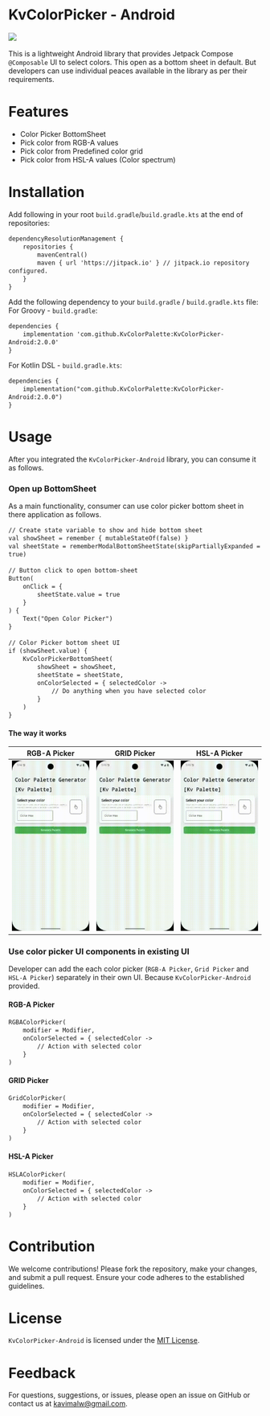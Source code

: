 # KvColorPicker - Android

[![](https://jitpack.io/v/KvColorPalette/KvColorPicker-Android.svg)](https://jitpack.io/#KvColorPalette/KvColorPicker-Android)

This is a lightweight Android library that provides Jetpack Compose `@Composable` UI to select colors. This open as a bottom sheet in default. 
But developers can use individual peaces available in the library as per their requirements.

# Features
* Color Picker BottomSheet
* Pick color from RGB-A values
* Pick color from Predefined color grid
* Pick color from HSL-A values (Color spectrum)

# Installation
Add following in your root `build.gradle`/`build.gradle.kts` at the end of repositories:
````
dependencyResolutionManagement {
	repositories {
		mavenCentral()
		maven { url 'https://jitpack.io' } // jitpack.io repository configured.
	}
}
````

Add the following dependency to your `build.gradle` / `build.gradle.kts` file:
For Groovy - `build.gradle`:
````
dependencies {
    implementation 'com.github.KvColorPalette:KvColorPicker-Android:2.0.0'
}
````
For Kotlin DSL - `build.gradle.kts`:
````
dependencies {
    implementation("com.github.KvColorPalette:KvColorPicker-Android:2.0.0")
}
````

# Usage
After you integrated the `KvColorPicker-Android` library, you can consume it as follows.

### Open up BottomSheet
As a main functionality, consumer can use color picker bottom sheet in there application as follows.
```
// Create state variable to show and hide bottom sheet
val showSheet = remember { mutableStateOf(false) }
val sheetState = rememberModalBottomSheetState(skipPartiallyExpanded = true)

// Button click to open bottom-sheet
Button(
    onClick = {
        sheetState.value = true
    }
) {
    Text("Open Color Picker")
}

// Color Picker bottom sheet UI
if (showSheet.value) {
    KvColorPickerBottomSheet(
        showSheet = showSheet,
        sheetState = sheetState, 
        onColorSelected = { selectedColor -> 
            // Do anything when you have selected color
        }
    )
}
```
#### The way it works
|RGB-A Picker |GRID Picker |HSL-A Picker  |
|-------------|------------|--------------|
|![](images/RGB-A-Picker.gif)        |![](images/GRID-Picker.gif)    |![](images/HSL-A-Picker.gif)    |

### Use color picker UI components in existing UI
Developer can add the each color picker (`RGB-A Picker`, `Grid Picker` and `HSL-A Picker`) separately in their own UI. Because `KvColorPicker-Android`
provided.
#### RGB-A Picker
```
RGBAColorPicker(
    modifier = Modifier,
    onColorSelected = { selectedColor ->
        // Action with selected color
    }
)
```
#### GRID Picker
```
GridColorPicker(
    modifier = Modifier,
    onColorSelected = { selectedColor ->
        // Action with selected color
    }
)
```
#### HSL-A Picker
```
HSLAColorPicker(
    modifier = Modifier,
    onColorSelected = { selectedColor ->
        // Action with selected color
    }
)
```

# Contribution
We welcome contributions! Please fork the repository, make your changes, and submit a pull request. Ensure your code adheres to the established guidelines.

# License
`KvColorPicker-Android` is licensed under the [MIT License](https://github.com/KvColorPalette/KvColorPicker-Android/blob/main/LICENSE).

# Feedback
For questions, suggestions, or issues, please open an issue on GitHub or contact us at kavimalw@gmail.com.


